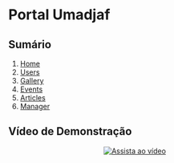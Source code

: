 # Portal Umadjaf

## Sumário
1. [Home](./docs/home.MD)
2. [Users](./docs/users.MD)
3. [Gallery](./docs/gallery.MD)
4. [Events](./docs/events.MD)
5. [Articles](./docs/articles.MD)
6. [Manager](./docs/manager.MD)

## Vídeo de Demonstração

<div align="center">

[![Assista ao vídeo](https://img.youtube.com/vi/ASBNKDA90_Y/0.jpg)](https://www.youtube.com/watch?v=ASBNKDA90_Y)